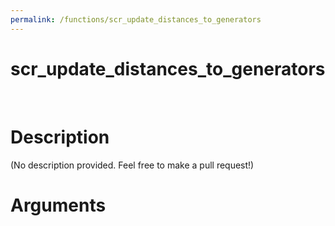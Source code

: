 ```yaml
---
permalink: /functions/scr_update_distances_to_generators
---
```

# scr_update_distances_to_generators  
&nbsp;  
# Description  
(No description provided. Feel free to make a pull request!) 
&nbsp;  
# Arguments


